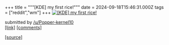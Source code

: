+++
title = """[KDE] my first rice!"""
date = 2024-09-18T15:46:31.000Z
tags = ["reddit","wm"]
+++
[![[KDE] my first rice!](https://b.thumbs.redditmedia.com/o7bDQ3OKORS6MMCi097XAHL4KPsb5PgJV0XtHX_QDwE.jpg "[KDE] my first rice!")](https://www.reddit.com/r/unixporn/comments/1fjw23e/kde_my_first_rice/)

submitted by [/u/Popper-kernel10](https://www.reddit.com/user/Popper-kernel10)  
[\[link\]](https://www.reddit.com/gallery/1fjw23e) [\[comments\]](https://www.reddit.com/r/unixporn/comments/1fjw23e/kde_my_first_rice/)

[[source]](https://www.reddit.com/r/unixporn/comments/1fjw23e/kde_my_first_rice/)
